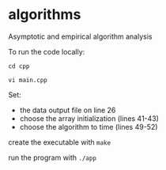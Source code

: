 # algorithms
Asymptotic and empirical algorithm analysis

To run the code locally: 

`cd cpp`

`vi main.cpp`

Set:
- the data output file on line 26
- choose the array initialization (lines 41-43)
- choose the algorithm to time (lines 49-52)

create the executable with `make`

run the program with `./app`
